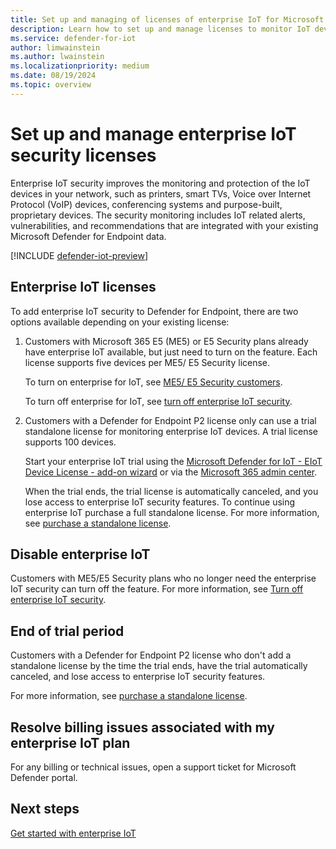 ```yaml
---
title: Set up and managing of licenses of enterprise IoT for Microsoft Defender for IoT in the Defender portal
description: Learn how to set up and manage licenses to monitor IoT devices using Microsoft Enterprise IoT in the Microsoft Defender portal.
ms.service: defender-for-iot
author: limwainstein
ms.author: lwainstein
ms.localizationpriority: medium
ms.date: 08/19/2024
ms.topic: overview
---
```


# Set up and manage enterprise IoT security licenses

Enterprise IoT security improves the monitoring and protection of the IoT devices in your network, such as printers, smart TVs, Voice over Internet Protocol (VoIP) devices, conferencing systems and purpose-built, proprietary devices. The security monitoring includes IoT related alerts, vulnerabilities, and recommendations that are integrated with your existing Microsoft Defender for Endpoint data.

[!INCLUDE [defender-iot-preview](../includes//defender-for-iot-defender-public-preview.md)]

## Enterprise IoT licenses

To add enterprise IoT security to Defender for Endpoint, there are two options available depending on your existing license:

1. Customers with Microsoft 365 E5 (ME5) or E5 Security plans already have enterprise IoT available, but just need to turn on the feature. Each license supports five devices per ME5/ E5 Security license.

    To turn on enterprise for IoT, see [ME5/ E5 Security customers](enterprise-iot-get-started.md#me5-e5-security-customers).

    To turn off enterprise for IoT, see [turn off enterprise IoT security](enterprise-iot-manage.md#turn-off-enterprise-iot-security).<!-- this instead of the disable enterprise IoT below??-->

1. Customers with a Defender for Endpoint P2 license only can use a trial standalone license for monitoring enterprise IoT devices. A trial license supports 100 devices.

    Start your enterprise IoT trial using the [Microsoft Defender for IoT - EIoT Device License - add-on wizard](https://signup.microsoft.com/get-started/signup?products=b2f91841-252f-4765-94c3-75802d7c0ddb&ali=1&bac=1) or via the [Microsoft 365 admin center](https://portal.office.com/AdminPortal/Home#/catalog).

    When the trial ends, the trial license is automatically canceled, and you lose access to enterprise IoT security features. To continue using enterprise IoT purchase a full standalone license. For more information, see [purchase a standalone license](enterprise-iot-get-started.md#set-up-a-standalone-full-license).

## Disable enterprise IoT

Customers with ME5/E5 Security plans who no longer need the enterprise IoT security can turn off the feature. For more information, see [Turn off enterprise IoT security](enterprise-iot-manage.md#turn-off-enterprise-iot-security).

## End of trial period

Customers with a Defender for Endpoint P2 license who don't add a standalone license by the time the trial ends, have the trial automatically canceled, and lose access to enterprise IoT security features.

For more information, see [purchase a standalone license](enterprise-iot-get-started.md#purchase-the-standalone-license).

## Resolve billing issues associated with my enterprise IoT plan

For any billing or technical issues, open a support ticket for Microsoft Defender portal.

## Next steps

[Get started with enterprise IoT](enterprise-iot-get-started.md)
